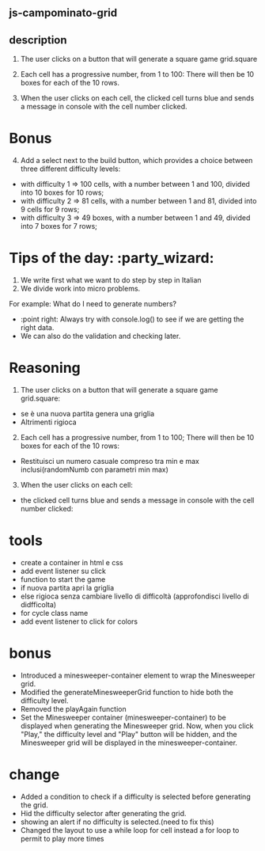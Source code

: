 ## js-campominato-grid

## description

1. The user clicks on a button that will generate a square game grid.square
2. Each cell has a progressive number, from 1 to 100:
   There will then be 10 boxes for each of the 10 rows.

3. When the user clicks on each cell, the clicked cell turns blue and sends a message in console with the cell number clicked.

# Bonus

4. Add a select next to the build button, which provides a choice between three different difficulty levels:

- with difficulty 1 => 100 cells, with a number between 1 and 100, divided into 10 boxes for 10 rows;
- with difficulty 2 => 81 cells, with a number between 1 and 81, divided into 9 cells for 9 rows;
- with difficulty 3 => 49 boxes, with a number between 1 and 49, divided into 7 boxes for 7 rows;

# Tips of the day: :party_wizard:

1. We write first what we want to do step by step in Italian
2. We divide work into micro problems.

For example:
What do I need to generate numbers?

- :point right: Always try with console.log() to see if we are getting the right data.
- We can also do the validation and checking later.

# Reasoning

1. The user clicks on a button that will generate a square game grid.square:

- se è una nuova partita genera una griglia
- Altrimenti rigioca

2. Each cell has a progressive number, from 1 to 100; There will then be 10 boxes for each of the 10 rows:

- Restituisci un numero casuale compreso tra min e max inclusi(randomNumb con parametri min max)

3. When the user clicks on each cell:

- the clicked cell turns blue and sends a message in console with the cell number clicked:

# tools

- create a container in html e css
- add event listener su click
- function to start the game
- if nuova partita apri la griglia
- else rigioca senza cambiare livello di difficoltà (approfondisci livello di didfficolta)
- for cycle class name
- add event listener to click for colors

# bonus

- Introduced a minesweeper-container element to wrap the Minesweeper grid.
- Modified the generateMinesweeperGrid function to hide both the difficulty level.
- Removed the playAgain function
- Set the Minesweeper container (minesweeper-container) to be displayed when generating the Minesweeper grid.
  Now, when you click "Play," the difficulty level and "Play" button will be hidden, and the Minesweeper grid will be displayed in the minesweeper-container.

# change

- Added a condition to check if a difficulty is selected before generating the grid.
- Hid the difficulty selector after generating the grid.
- showing an alert if no difficulty is selected.(need to fix this)
- Changed the layout to use a while loop for cell instead a for loop to permit to play more times
